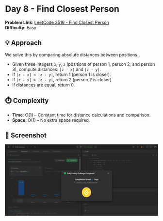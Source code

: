 # Day 8 - Find Closest Person

**Problem Link**: [LeetCode 3516 - Find Closest Person](https://leetcode.com/problems/find-closest-person/)  
**Difficulty**: Easy

## 💡 Approach

We solve this by comparing absolute distances between positions.

- Given three integers `x`, `y`, `z` (positions of person 1, person 2, and person 3), compute distances: `|z - x|` and `|z - y|`.
- If `|z - x| < |z - y|`, return 1 (person 1 is closer).
- If `|z - x| > |z - y|`, return 2 (person 2 is closer).
- If distances are equal, return 0.

## ⏱️ Complexity

- **Time**: O(1) – Constant time for distance calculations and comparison.
- **Space**: O(1) – No extra space required.

## 📸 Screenshot
![Solution Screenshot](screenshot.png)
